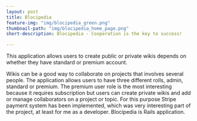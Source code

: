 ```yaml
---
layout: post
title: Blocipedia
feature-img: "img/blocipedia_green.png"
thumbnail-path: "img/blocipedia_home_page.png"
short-description: Blocipedia - Cooperation is the key to success!

---
```

This application allows users to create public or private wikis depends on whether they have standard or premium account.

Wikis can be a good way to collaborate on projects that involves several people. The application allows users to have three different
rolls, admin, standard or premium. The premium user role is the most interesting because it requires subscription but users can create
private wikis and add or manage collaborators on a project or topic. For this purpose Stripe payment system has been implemented, which was very
interesting part of the project, at least for me as a developer. Blocipedia is Rails application.
